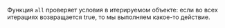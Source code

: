 
Функция `all` проверяет условия в итерируемом объекте: если во всех итерациях возвращается true, то мы выполняем какое-то действие.